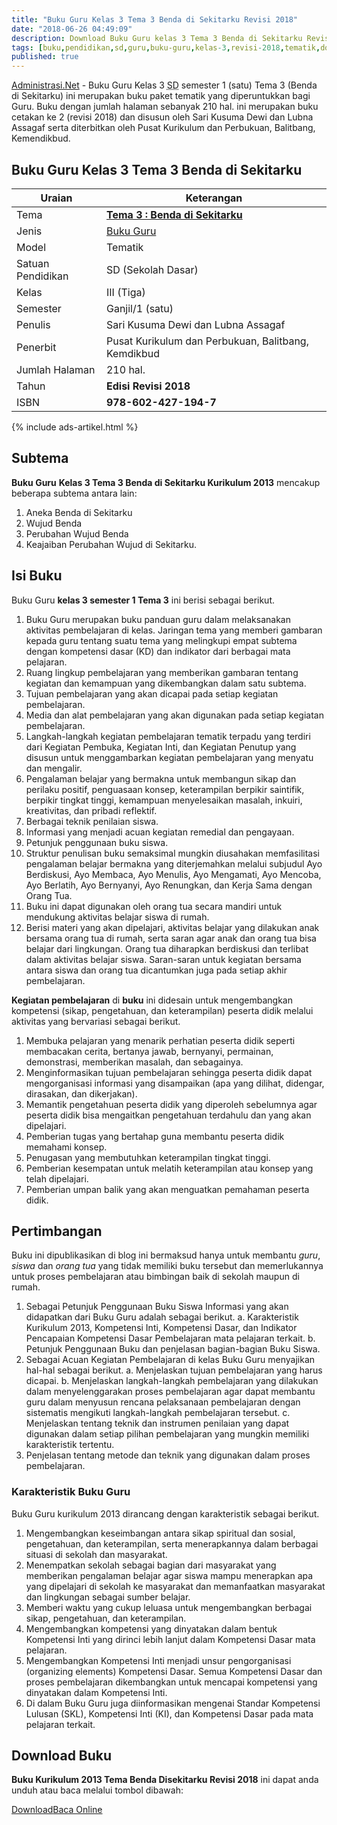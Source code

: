 ```yaml
---
title: "Buku Guru Kelas 3 Tema 3 Benda di Sekitarku Revisi 2018"
date: "2018-06-26 04:49:09"
description: Download Buku Guru kelas 3 Tema 3 Benda di Sekitarku Revisi 2018, Buku paket tematik kurikulum 2013 revisi terbaru tahun ajaran 2018/2019 terdiri dari 4 subTema 1. Aneka Benda di Sekitarku, 2. Wujud Benda, 3. Perubahan Wujud Benda, 4. Keajaiban Perubahan Wujud di Sekitarku.
tags: [buku,pendidikan,sd,guru,buku-guru,kelas-3,revisi-2018,tematik,download]
published: true
---
```


<script type="application/ld+json">
{
  "@context":"http://schema.org",
  "@type":"Book",
  "name" : "{{ page.title }}",
  "author": {
    "@type":"Person",
    "name":"Sari Kusuma Dewi dan Lubna Assagaf"
  },
  "url" : "{{ site.url }}{{ page.url }}",
  "workExample" : [{
    "@type": "Book",
    "isbn": "978-602-427-194-7",
    "bookEdition": "Revisi 2018",
    "bookFormat": "http://schema.org/Hardcover",
    "potentialAction":{
    "@type":"ReadAction",
    "target":
      {
        "@type":"EntryPoint",
        "urlTemplate":"{{ site.url }}{{ page.url }}",
        "actionPlatform":[
          "http://schema.org/DesktopWebPlatform",
          "http://schema.org/IOSPlatform",
          "http://schema.org/AndroidPlatform"
        ]
      }
      }
    }
    ]
    }
 
</script>

[Administrasi.Net](/ "Administrasi.Net") - Buku Guru Kelas 3 <abbr title="Sekolah Dasar">SD</abbr> semester 1 (satu) Tema 3 (Benda di Sekitarku) ini merupakan buku paket tematik yang diperuntukkan bagi Guru. Buku dengan jumlah halaman sebanyak 210 hal. ini merupakan buku cetakan ke 2 (revisi 2018) dan disusun oleh Sari Kusuma Dewi dan Lubna Assagaf serta diterbitkan oleh Pusat Kurikulum dan Perbukuan, Balitbang, Kemendikbud. 

## Buku Guru Kelas 3 Tema 3 Benda di Sekitarku

|Uraian|Keterangan|
| --- | --- |
|Tema|<a href="/bse/buku-guru-kelas-3-kurtilas-tema-3-revisi-2018.html" title="Buku Guru Kelas 3 semester 1 Tema 3 Benda di Sekitarku K13 Revisi 2018"><strong>Tema 3 : Benda di Sekitarku</strong></a>|
|Jenis|<a href="/bse" title="Buku Guru" target="_blank">Buku Guru</a>|
|Model|Tematik|
|Satuan Pendidikan|SD (Sekolah Dasar)|
Kelas|III (Tiga)|
|Semester|Ganjil/1 (satu)|
Penulis|Sari Kusuma Dewi dan Lubna Assagaf|
|Penerbit|Pusat Kurikulum dan Perbukuan, Balitbang, Kemdikbud|
|Jumlah Halaman|210 hal.|
|Tahun|<strong>Edisi Revisi 2018</strong>|
|ISBN|<strong>978-602-427-194-7</strong>|

{% include ads-artikel.html %}

## Subtema
<strong>Buku Guru</strong> <strong>Kelas 3 Tema 3 Benda di Sekitarku Kurikulum 2013</strong> mencakup beberapa subtema antara lain: 
1. Aneka Benda di Sekitarku
2. Wujud Benda
3. Perubahan Wujud Benda
4. Keajaiban Perubahan Wujud di Sekitarku.

## Isi Buku
Buku Guru <b>kelas 3 semester 1 Tema 3</b> ini berisi sebagai berikut.
1. Buku Guru merupakan buku panduan guru dalam melaksanakan aktivitas pembelajaran di kelas. Jaringan tema yang memberi gambaran kepada guru tentang suatu tema yang melingkupi empat subtema dengan kompetensi dasar (KD) dan indikator dari berbagai mata pelajaran.
2. Ruang lingkup pembelajaran yang memberikan gambaran tentang kegiatan dan kemampuan yang dikembangkan dalam satu subtema.
3. Tujuan pembelajaran yang akan dicapai pada setiap kegiatan pembelajaran.
4. Media dan alat pembelajaran yang akan digunakan pada setiap kegiatan pembelajaran.
5. Langkah-langkah kegiatan pembelajaran tematik terpadu yang terdiri dari Kegiatan Pembuka, Kegiatan Inti, dan Kegiatan Penutup yang disusun untuk menggambarkan kegiatan pembelajaran yang menyatu dan mengalir.
6. Pengalaman belajar yang bermakna untuk membangun sikap dan perilaku positif, penguasaan konsep, keterampilan berpikir saintifik, berpikir tingkat tinggi, kemampuan menyelesaikan masalah, inkuiri, kreativitas, dan pribadi reflektif.
7. Berbagai teknik penilaian siswa.
8. Informasi yang menjadi acuan kegiatan remedial dan pengayaan.
9. Petunjuk penggunaan buku siswa.
10. Struktur penulisan buku semaksimal mungkin diusahakan memfasilitasi pengalaman belajar bermakna yang diterjemahkan melalui subjudul Ayo Berdiskusi, Ayo Membaca, Ayo Menulis, Ayo Mengamati, Ayo Mencoba, Ayo Berlatih, Ayo Bernyanyi, Ayo Renungkan, dan Kerja Sama dengan Orang Tua.
11. Buku ini dapat digunakan oleh orang tua secara mandiri untuk mendukung aktivitas belajar siswa di rumah.
12. Berisi materi yang akan dipelajari, aktivitas belajar yang dilakukan anak bersama orang tua di rumah, serta saran agar anak dan orang tua bisa belajar dari lingkungan. Orang tua diharapkan berdiskusi dan terlibat dalam aktivitas belajar siswa. Saran-saran untuk kegiatan bersama antara siswa dan orang tua dicantumkan juga pada setiap akhir pembelajaran.

<b>Kegiatan pembelajaran</b> di <b>buku</b> ini didesain untuk mengembangkan kompetensi (sikap, pengetahuan, dan keterampilan) peserta didik melalui aktivitas yang bervariasi sebagai berikut.
<ol><li>Membuka pelajaran yang menarik perhatian peserta didik seperti membacakan cerita, bertanya jawab, bernyanyi, permainan, demonstrasi, memberikan masalah, dan sebagainya.</li><li>Menginformasikan tujuan pembelajaran sehingga peserta didik dapat mengorganisasi informasi yang disampaikan (apa yang dilihat, didengar, dirasakan, dan dikerjakan).</li><li>Memantik pengetahuan peserta didik yang diperoleh sebelumnya agar peserta didik bisa mengaitkan pengetahuan terdahulu dan yang akan dipelajari.</li><li>Pemberian tugas yang bertahap guna membantu peserta didik memahami konsep.</li><li>Penugasan yang membutuhkan keterampilan tingkat tinggi.</li><li>Pemberian kesempatan untuk melatih keterampilan atau konsep yang telah dipelajari.</li><li>Pemberian umpan balik yang akan menguatkan pemahaman peserta didik.</li></ol>
  
## Pertimbangan
Buku ini dipublikasikan di blog ini bermaksud hanya untuk membantu _guru_, _siswa_ dan _orang tua_ yang tidak memiliki buku tersebut dan memerlukannya untuk proses pembelajaran atau bimbingan baik di sekolah maupun di rumah.

1. Sebagai Petunjuk Penggunaan Buku Siswa
Informasi yang akan didapatkan dari Buku Guru adalah sebagai berikut.
a. Karakteristik Kurikulum 2013, Kompetensi Inti, Kompetensi Dasar, dan Indikator Pencapaian Kompetensi Dasar Pembelajaran mata pelajaran terkait.
b. Petunjuk Penggunaan Buku dan penjelasan bagian-bagian Buku Siswa.
2. Sebagai Acuan Kegiatan Pembelajaran di kelas
Buku Guru menyajikan hal-hal sebagai berikut.
a. Menjelaskan tujuan pembelajaran yang harus dicapai.
b. Menjelaskan langkah-langkah pembelajaran yang dilakukan dalam menyelenggarakan proses pembelajaran agar dapat membantu guru dalam menyusun rencana pelaksanaan pembelajaran dengan sistematis mengikuti langkah-langkah pembelajaran tersebut.
c. Menjelaskan tentang teknik dan instrumen penilaian yang dapat digunakan dalam setiap pilihan pembelajaran yang mungkin memiliki karakteristik tertentu.
3. Penjelasan tentang metode dan teknik yang digunakan dalam proses pembelajaran.

### Karakteristik Buku Guru
Buku Guru kurikulum 2013 dirancang dengan karakteristik sebagai berikut.

1. Mengembangkan keseimbangan antara sikap spiritual dan sosial, pengetahuan, dan keterampilan, serta menerapkannya dalam berbagai situasi di sekolah dan masyarakat.
2. Menempatkan sekolah sebagai bagian dari masyarakat yang memberikan pengalaman belajar agar siswa mampu menerapkan apa yang dipelajari di sekolah ke masyarakat dan memanfaatkan masyarakat dan lingkungan sebagai sumber belajar.
3. Memberi waktu yang cukup leluasa untuk mengembangkan berbagai sikap, pengetahuan, dan keterampilan.
4. Mengembangkan kompetensi yang dinyatakan dalam bentuk Kompetensi Inti yang dirinci lebih lanjut dalam Kompetensi Dasar mata pelajaran.
5. Mengembangkan Kompetensi Inti menjadi unsur pengorganisasi (organizing elements) Kompetensi Dasar. Semua Kompetensi Dasar dan proses pembelajaran dikembangkan untuk mencapai kompetensi yang dinyatakan dalam Kompetensi Inti.
6. Di dalam Buku Guru juga diinformasikan mengenai Standar Kompetensi Lulusan (SKL), Kompetensi Inti (KI), dan Kompetensi Dasar pada mata pelajaran terkait. 

  
## Download Buku
**Buku Kurikulum 2013 Tema Benda Disekitarku Revisi 2018** ini dapat anda unduh atau baca melalui tombol dibawah:
<p class="center"><a class="button download" href="https://docs.google.com/uc?export=download&id=1VtOOXOssrxMjHWl0yKe_BIbmi0HaLzcs" rel="nofollow" target="_blank" title="Download">Download</a><a class="button demo open-dialog" href="https://drive.google.com/file/d/1VtOOXOssrxMjHWl0yKe_BIbmi0HaLzcs/preview" Title="Baca Online" rel="nofollow">Baca Online</a></p>

